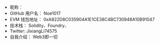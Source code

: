 - 昵称：  
- GitHub 用户名：  Noe1017
- EVM 钱包地址： 0xA822D8C035904A1E1CE38C4BC730948A10B91047
- 技术栈：  Solidity、Foundry、
- Twitter:   JixiangLi74575
- 自我介绍：  Web3即一切
